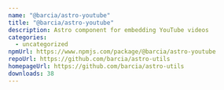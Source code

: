 ```yaml
---
name: "@barcia/astro-youtube"
title: "@barcia/astro-youtube"
description: Astro component for embedding YouTube videos
categories:
  - uncategorized
npmUrl: https://www.npmjs.com/package/@barcia/astro-youtube
repoUrl: https://github.com/barcia/astro-utils
homepageUrl: https://github.com/barcia/astro-utils
downloads: 38
---
```

